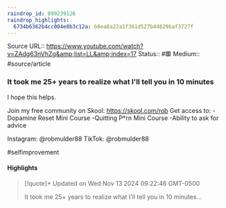 ```yaml
---
raindrop_id: 899239126
raindrop_highlights:
  6734b6362b4cc004e0b3c12a: b6ea8a22a1f361d527b44829baf3727f
---
```


Source URL:: https://www.youtube.com/watch?v=ZAdg63nVhZg&amp;list=LL&amp;index=17
Status:: #🟥
Medium:: #source/article


### It took me 25+ years to realize what I'll tell you in 10 minutes

I hope this helps.

Join my free community on Skool:
https://skool.com/rob
Get access to:
-Dopamine Reset Mini Course
-Quitting P*rn Mini Course
-Ability to ask for advice

Instagram: @robmulder88
TikTok: @robmulder88

#selfimprovement

#### Highlights

> [!quote]+ Updated on Wed Nov 13 2024 09:22:46 GMT-0500
>
> It took me 25+ years to realize what I&#39;ll tell you in 10 minutes...

